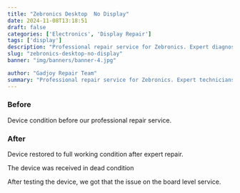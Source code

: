 ```yaml
---
title: "Zebronics Desktop  No Display"
date: 2024-11-08T13:18:51
draft: false
categories: ['Electronics', 'Display Repair']
tags: ['display']
description: "Professional repair service for Zebronics. Expert diagnosis and quality repairs in Bangalore."
slug: "zebronics-desktop-no-display"
banner: "img/banners/banner-4.jpg"

author: "Gadjoy Repair Team"
summary: "Professional repair service for Zebronics. Expert technicians, quality parts, warranty included."
---
```


### Before

Device condition before our professional repair service.

### After

Device restored to full working condition after expert repair.

The device was received in dead condition

After testing the device, we got that the issue on the board level service.